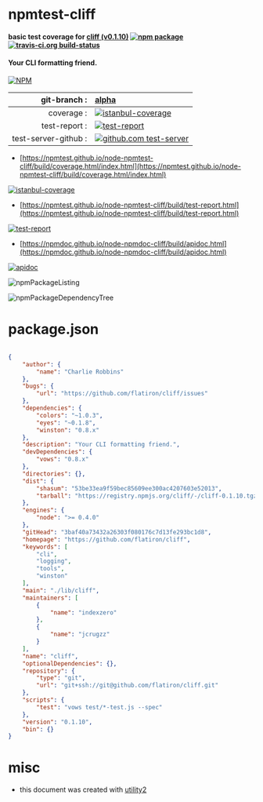 # npmtest-cliff

#### basic test coverage for  [cliff (v0.1.10)](https://github.com/flatiron/cliff)  [![npm package](https://img.shields.io/npm/v/npmtest-cliff.svg?style=flat-square)](https://www.npmjs.org/package/npmtest-cliff) [![travis-ci.org build-status](https://api.travis-ci.org/npmtest/node-npmtest-cliff.svg)](https://travis-ci.org/npmtest/node-npmtest-cliff)

#### Your CLI formatting friend.

[![NPM](https://nodei.co/npm/cliff.png?downloads=true&downloadRank=true&stars=true)](https://www.npmjs.com/package/cliff)

| git-branch : | [alpha](https://github.com/npmtest/node-npmtest-cliff/tree/alpha)|
|--:|:--|
| coverage : | [![istanbul-coverage](https://npmtest.github.io/node-npmtest-cliff/build/coverage.badge.svg)](https://npmtest.github.io/node-npmtest-cliff/build/coverage.html/index.html)|
| test-report : | [![test-report](https://npmtest.github.io/node-npmtest-cliff/build/test-report.badge.svg)](https://npmtest.github.io/node-npmtest-cliff/build/test-report.html)|
| test-server-github : | [![github.com test-server](https://npmtest.github.io/node-npmtest-cliff/GitHub-Mark-32px.png)](https://npmtest.github.io/node-npmtest-cliff/build/app/index.html) | | build-artifacts : | [![build-artifacts](https://npmtest.github.io/node-npmtest-cliff/glyphicons_144_folder_open.png)](https://github.com/npmtest/node-npmtest-cliff/tree/gh-pages/build)|

- [https://npmtest.github.io/node-npmtest-cliff/build/coverage.html/index.html](https://npmtest.github.io/node-npmtest-cliff/build/coverage.html/index.html)

[![istanbul-coverage](https://npmtest.github.io/node-npmtest-cliff/build/screenCapture.buildCi.browser.%252Ftmp%252Fbuild%252Fcoverage.lib.html.png)](https://npmtest.github.io/node-npmtest-cliff/build/coverage.html/index.html)

- [https://npmtest.github.io/node-npmtest-cliff/build/test-report.html](https://npmtest.github.io/node-npmtest-cliff/build/test-report.html)

[![test-report](https://npmtest.github.io/node-npmtest-cliff/build/screenCapture.buildCi.browser.%252Ftmp%252Fbuild%252Ftest-report.html.png)](https://npmtest.github.io/node-npmtest-cliff/build/test-report.html)

- [https://npmdoc.github.io/node-npmdoc-cliff/build/apidoc.html](https://npmdoc.github.io/node-npmdoc-cliff/build/apidoc.html)

[![apidoc](https://npmdoc.github.io/node-npmdoc-cliff/build/screenCapture.buildCi.browser.%252Ftmp%252Fbuild%252Fapidoc.html.png)](https://npmdoc.github.io/node-npmdoc-cliff/build/apidoc.html)

![npmPackageListing](https://npmtest.github.io/node-npmtest-cliff/build/screenCapture.npmPackageListing.svg)

![npmPackageDependencyTree](https://npmtest.github.io/node-npmtest-cliff/build/screenCapture.npmPackageDependencyTree.svg)



# package.json

```json

{
    "author": {
        "name": "Charlie Robbins"
    },
    "bugs": {
        "url": "https://github.com/flatiron/cliff/issues"
    },
    "dependencies": {
        "colors": "~1.0.3",
        "eyes": "~0.1.8",
        "winston": "0.8.x"
    },
    "description": "Your CLI formatting friend.",
    "devDependencies": {
        "vows": "0.8.x"
    },
    "directories": {},
    "dist": {
        "shasum": "53be33ea9f59bec85609ee300ac4207603e52013",
        "tarball": "https://registry.npmjs.org/cliff/-/cliff-0.1.10.tgz"
    },
    "engines": {
        "node": ">= 0.4.0"
    },
    "gitHead": "3baf40a73432a26303f080176c7d13fe293bc1d8",
    "homepage": "https://github.com/flatiron/cliff",
    "keywords": [
        "cli",
        "logging",
        "tools",
        "winston"
    ],
    "main": "./lib/cliff",
    "maintainers": [
        {
            "name": "indexzero"
        },
        {
            "name": "jcrugzz"
        }
    ],
    "name": "cliff",
    "optionalDependencies": {},
    "repository": {
        "type": "git",
        "url": "git+ssh://git@github.com/flatiron/cliff.git"
    },
    "scripts": {
        "test": "vows test/*-test.js --spec"
    },
    "version": "0.1.10",
    "bin": {}
}
```



# misc
- this document was created with [utility2](https://github.com/kaizhu256/node-utility2)
